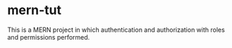 # mern-tut
This is a MERN project in which authentication and authorization with roles and permissions performed.
